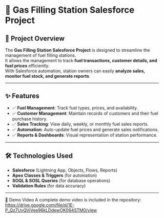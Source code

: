 # 🚗 Gas Filling Station Salesforce Project

## 📌 Project Overview
The **Gas Filling Station Salesforce Project** is designed to streamline the management of fuel filling stations.  
It allows the management to track **fuel transactions, customer details, and fuel prices** efficiently.  
With Salesforce automation, station owners can easily **analyze sales, monitor fuel stock, and generate reports**.

---

## ✨ Features
- ✅ **Fuel Management**: Track fuel types, prices, and availability.  
- ✅ **Customer Management**: Maintain records of customers and their fuel purchase history.  
- ✅ **Sales Tracking**: View daily, weekly, or monthly fuel sales reports.  
- ✅ **Automation**: Auto-update fuel prices and generate sales notifications.  
- ✅ **Reports & Dashboards**: Visual representation of station performance.  

---

## 🛠️ Technologies Used
- **Salesforce** (Lightning App, Objects, Flows, Reports)  
- **Apex Classes & Triggers** (for automation)  
- **SOQL & SOSL Queries** (for database operations)  
- **Validation Rules** (for data accuracy)  

---

🎥 Demo Video
A complete demo video is included in the repository:
https://drive.google.com/file/d/1E-P_Qz7UvQVjVee96kLDdewOK064STM0/view

